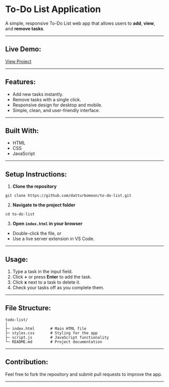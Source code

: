 # To-Do List Application
A simple, responsive To-Do List web app that allows users to **add**, **view**, and **remove tasks**.

---

## Live Demo:
[View Project](https://datturbomoon/github.io/to-do-list)

---

## Features:
* Add new tasks instantly.
* Remove tasks with a single click.
* Responsive design for desktop and mobile.
* Simple, clean, and user-friendly interface.

---

## Built With:
* HTML
* CSS
* JavaScript

---

## Setup Instructions:
1. **Clone the repository**

```
git clone https://github.com/datturbomoon/to-do-list.git
```

2. **Navigate to the project folder**

```
cd to-do-list
```

3. **Open `index.html` in your browser**
* Double-click the file, or
* Use a live server extension in VS Code.

---

## Usage:
1. Type a task in the input field.
2. Click **+** or press **Enter** to add the task.
3. Click **x** next to a task to delete it.
4. Check your tasks off as you complete them.

---

## File Structure:
```
todo-list/  
│  
├─ index.html       # Main HTML file  
├─ styles.css       # Styling for the app  
├─ script.js        # JavaScript functionality  
└─ README.md        # Project documentation
```

---

## Contribution:
Feel free to fork the repository and submit pull requests to improve the app.

---
